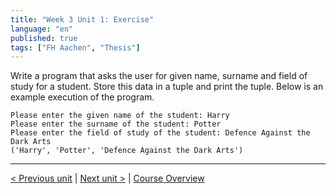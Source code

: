 ```yaml
---
title: "Week 3 Unit 1: Exercise"
language: "en"
published: true
tags: ["FH Aachen", "Thesis"]
---
```


Write a program that asks the user for given name, surname and field of study for a student. Store this data in a tuple and print the tuple. Below is an example execution of the program.

```Py
Please enter the given name of the student: Harry
Please enter the surname of the student: Potter
Please enter the field of study of the student: Defence Against the Dark Arts
('Harry', 'Potter', 'Defence Against the Dark Arts')
```

---

[< Previous unit](/teaching/python-mooc/week3_unit2_dictionarys) | [Next unit >](/teaching/python-mooc/week3_unit1_selftest) |
[Course Overview](/teaching/python-mooc)